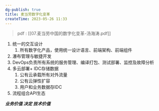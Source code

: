 ```yaml
---
dg-publish: true
title: 麦当劳数字化变革
createTime: 2023-05-26 11:33  
---
```


> pdf : [[07.麦当劳中国的数字化变革-汤海涛.pdf]]

1. 统一的交互设计
	1. 所有数字化产品，使用统一设计语言、前端架构、前端组件
2. 瀑布管理与敏捷开发
3. DevOps负责所有系统的服务管理、编译打包、测试部署、监控及故障分析
4. 多云部署+ IDC存储数据
	1. 公有云承载所有对外流量
	2. 公有云弹性扩容
	3. 用户和业务数据存IDC
5. 流程组合API生态

***业务价值 决定 技术价值***

